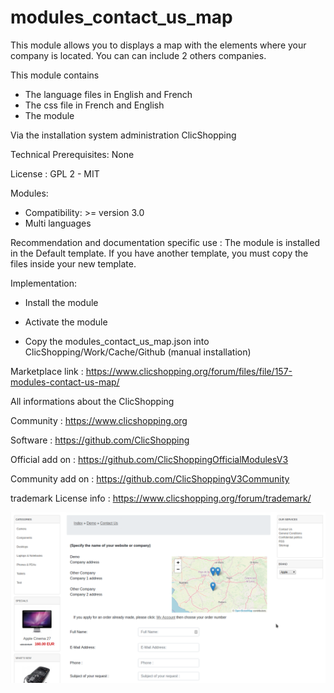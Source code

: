 # modules_contact_us_map

This module allows you to displays a map with the elements where your company is located. You can can include 2 others companies.

This module contains

- The language files in English and French
- The css file in French and English
- The module
  
Via the installation system administration ClicShopping

Technical Prerequisites: None

License : GPL 2 - MIT

Modules:

- Compatibility: >= version 3.0
- Multi languages

Recommendation and documentation specific use :
The module is installed in the Default template.
If you have another template, you must copy the files inside your new template.

Implementation:

- Install the module
- Activate the module

- Copy the modules_contact_us_map.json into ClicShopping/Work/Cache/Github (manual installation)

Marketplace link : https://www.clicshopping.org/forum/files/file/157-modules-contact-us-map/


 All informations about the ClicShopping
 
  Community : https://www.clicshopping.org

 Software : https://github.com/ClicShopping

 Official add on : https://github.com/ClicShoppingOfficialModulesV3

 Community add on : https://github.com/ClicShoppingV3Community

 trademark License info : https://www.clicshopping.org/forum/trademark/ 

![image](https://github.com/ClicShoppingOfficialModulesV3/modules_contact_us_map/blob/master/ModuleInfosJson/image.png)
